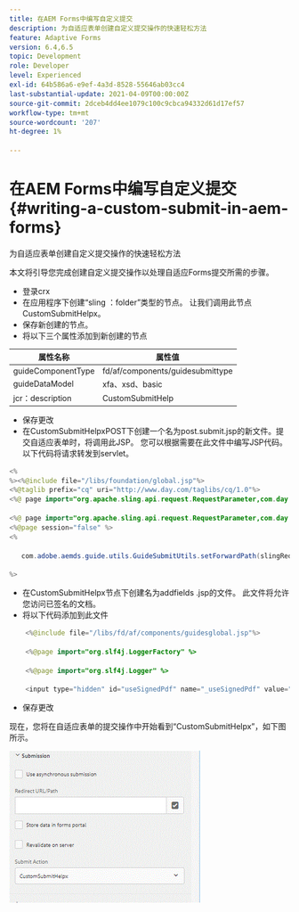 ```yaml
---
title: 在AEM Forms中编写自定义提交
description: 为自适应表单创建自定义提交操作的快速轻松方法
feature: Adaptive Forms
version: 6.4,6.5
topic: Development
role: Developer
level: Experienced
exl-id: 64b586a6-e9ef-4a3d-8528-55646ab03cc4
last-substantial-update: 2021-04-09T00:00:00Z
source-git-commit: 2dceb4dd4ee1079c100c9cbca94332d61d17ef57
workflow-type: tm+mt
source-wordcount: '207'
ht-degree: 1%

---
```


# 在AEM Forms中编写自定义提交 {#writing-a-custom-submit-in-aem-forms}

为自适应表单创建自定义提交操作的快速轻松方法

本文将引导您完成创建自定义提交操作以处理自适应Forms提交所需的步骤。

* 登录crx
* 在应用程序下创建“sling ：folder”类型的节点。 让我们调用此节点CustomSubmitHelpx。
* 保存新创建的节点。
* 将以下三个属性添加到新创建的节点

| 属性名称 | 属性值 |
|----------------    | ---------------------------------|
| guideComponentType | fd/af/components/guidesubmittype |
| guideDataModel | xfa、xsd、basic |
| jcr：description | CustomSubmitHelp |


* 保存更改
* 在CustomSubmitHelpxPOST下创建一个名为post.submit.jsp的新文件。提交自适应表单时，将调用此JSP。 您可以根据需要在此文件中编写JSP代码。 以下代码将请求转发到servlet。

```java
<%
%><%@include file="/libs/foundation/global.jsp"%>
<%@taglib prefix="cq" uri="http://www.day.com/taglibs/cq/1.0"%>
<%@ page import="org.apache.sling.api.request.RequestParameter,com.day.cq.wcm.api.WCMMode,com.adobe.forms.common.submitutils.CustomParameterRequest,com.adobe.aemds.guide.submitutils.*" %>

<%@ page import="org.apache.sling.api.request.RequestParameter,com.day.cq.wcm.api.WCMMode" %>
<%@page session="false" %>
<%

   com.adobe.aemds.guide.utils.GuideSubmitUtils.setForwardPath(slingRequest,"/bin/storeafsubmission",null,null);

%>
```

* 在CustomSubmitHelpx节点下创建名为addfields .jsp的文件。 此文件将允许您访问已签名的文档。
* 将以下代码添加到此文件

```java
    <%@include file="/libs/fd/af/components/guidesglobal.jsp"%>

    <%@page import="org.slf4j.LoggerFactory" %>

    <%@page import="org.slf4j.Logger" %>

    <input type="hidden" id="useSignedPdf" name="_useSignedPdf" value=""/>;
```

* 保存更改

现在，您将在自适应表单的提交操作中开始看到“CustomSubmitHelpx”，如下图所示。

![带有自定义提交的自适应表单](assets/capture-2.gif)
